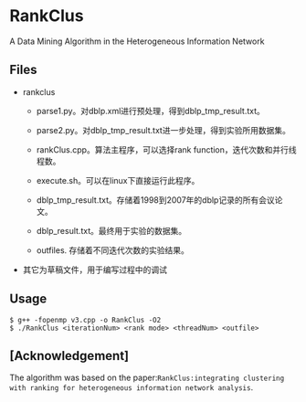 # RankClus

A Data Mining Algorithm in the Heterogeneous Information Network

## Files
* rankclus

    - parse1.py。对dblp.xml进行预处理，得到dblp\_tmp\_result.txt。

    - parse2.py。对dblp\_tmp\_result.txt进一步处理，得到实验所用数据集。

    - rankClus.cpp。算法主程序，可以选择rank function，迭代次数和并行线程数。

    - execute.sh。可以在linux下直接运行此程序。

    - dblp\_tmp\_result.txt。存储着1998到2007年的dblp记录的所有会议论文。

    - dblp\_result.txt。最终用于实验的数据集。
    - outfiles. 存储着不同迭代次数的实验结果。

* 其它为草稿文件，用于编写过程中的调试

## Usage

```console
$ g++ -fopenmp v3.cpp -o RankClus -O2
$ ./RankClus <iterationNum> <rank mode> <threadNum> <outfile>
```

## [Acknowledgement]
The algorithm was based on the paper:`RankClus:integrating clustering with ranking for heterogeneous information network analysis`.
